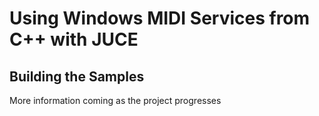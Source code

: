 # Using Windows MIDI Services from C++ with JUCE

## Building the Samples

More information coming as the project progresses